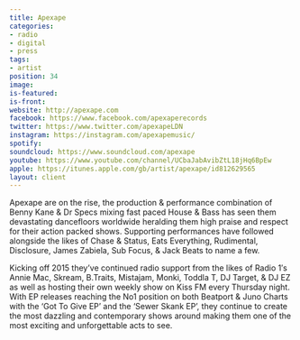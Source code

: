 ```yaml
---
title: Apexape
categories:
- radio
- digital
- press
tags:
- artist
position: 34
image: 
is-featured: 
is-front: 
website: http://apexape.com
facebook: https://www.facebook.com/apexaperecords
twitter: https://www.twitter.com/apexapeLDN
instagram: https://instagram.com/apexapemusic/
spotify: 
soundcloud: https://www.soundcloud.com/apexape
youtube: https://www.youtube.com/channel/UCbaJabAvibZtL18jHq6BpEw
apple: https://itunes.apple.com/gb/artist/apexape/id812629565
layout: client
---
```


Apexape are on the rise, the production & performance combination of Benny Kane & Dr Specs mixing fast paced House & Bass has seen them devastating dancefloors worldwide heralding them high praise and respect for their action packed shows. Supporting performances have followed alongside the likes of Chase & Status, Eats Everything, Rudimental, Disclosure, James Zabiela, Sub Focus, & Jack Beats to name a few.

Kicking off 2015 they’ve continued radio support from the likes of Radio 1′s Annie Mac, Skream, B.Traits, Mistajam, Monki, Toddla T, DJ Target, & DJ EZ as well as hosting their own weekly show on Kiss FM every Thursday night. With EP releases reaching the No1 position on both Beatport & Juno Charts with the ‘Got To Give EP’ and the ‘Sewer Skank EP’, they continue to create the most dazzling and contemporary shows around making them one of the most exciting and unforgettable acts to see.